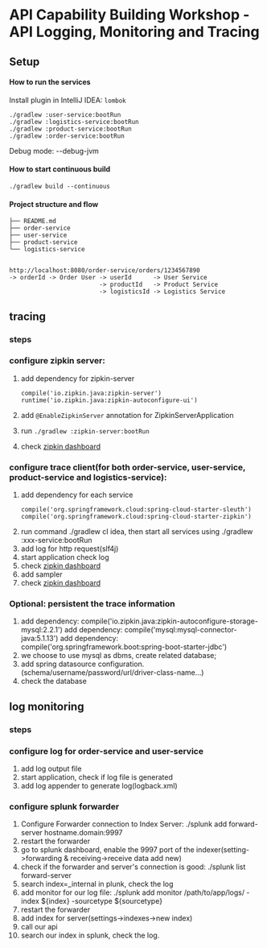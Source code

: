 # API Capability Building Workshop - API Logging, Monitoring and Tracing

## Setup

#### How to run the services

Install plugin in IntelliJ IDEA: `lombok`

```
./gradlew :user-service:bootRun
./gradlew :logistics-service:bootRun
./gradlew :product-service:bootRun
./gradlew :order-service:bootRun
```

Debug mode: --debug-jvm

#### How to start continuous build
```
./gradlew build --continuous
```

#### Project structure and flow

```
├── README.md
├── order-service
├── user-service
├── product-service
└── logistics-service


http://localhost:8080/order-service/orders/1234567890
-> orderId -> Order User -> userId      -> User Service     
                         -> productId   -> Product Service
                         -> logisticsId -> Logistics Service

```

## tracing

### steps
### configure zipkin server:
 1. add dependency for zipkin-server
    ```
    compile('io.zipkin.java:zipkin-server')
    runtime('io.zipkin.java:zipkin-autoconfigure-ui')
    ```
    
 2. add `@EnableZipkinServer` annotation for ZipkinServerApplication
 2. run `./gradlew :zipkin-server:bootRun`
 3. check [zipkin dashboard](http://localhost:9411)
 
### configure trace client(for both order-service, user-service, product-service and logistics-service):
 1. add dependency for each service
    ```
    compile('org.springframework.cloud:spring-cloud-starter-sleuth')
    compile('org.springframework.cloud:spring-cloud-starter-zipkin')
    ``` 
 2. run command ./gradlew cI idea, then start all services using ./gradlew :xxx-service:bootRun
 3. add log for http request(slf4j)
 4. start application check log
 5. check [zipkin dashboard](http://localhost:9411)
 6. add sampler
 7. check [zipkin dashboard](http://localhost:9411)
 
### Optional: persistent the trace information
 1. add dependency: compile('io.zipkin.java:zipkin-autoconfigure-storage-mysql:2.2.1')
    add dependency: compile('mysql:mysql-connector-java:5.1.13')
    add dependency: compile('org.springframework.boot:spring-boot-starter-jdbc')
 2. we choose to use mysql as dbms, create related database;
 3. add spring datasource configuration.(schema/username/password/url/driver-class-name...)
 4. check the database
 
## log monitoring

### steps
### configure log for order-service and user-service
 1. add log output file
 2. start application, check if log file is generated
 3. add log appender to generate log(logback.xml)
 
### configure splunk forwarder
 1. Configure Forwarder connection to Index Server: ./splunk add forward-server hostname.domain:9997
 2. restart the forwarder
 3. go to splunk dashboard, enable the 9997 port of the indexer(setting->forwarding & receiving->receive data add new)
 4. check if the forwarder and server's connection is good: ./splunk list forward-server
 5. search index=_internal in plunk, check the log
 6. add monitor for our log file: ./splunk add monitor /path/to/app/logs/ -index ${index} -sourcetype ${sourcetype}
 7. restart the forwarder
 8. add index for server(settings->indexes->new index)
 9. call our api
 10. search our index in splunk, check the log.
